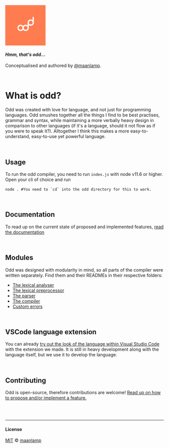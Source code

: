 <img src="./logo.png" style="display: block; width: 8rem;" />

#### _Hmm, that's odd..._

Conceptualised and authored by [@maanlamp](https://github.com/maanlamp).

<br/>

# What is odd?

Odd was created with love for language, and not just for programming languages. Odd smushes together all the things I find to be best practises, grammar and syntax, while maintaining a more verbally heavy design in comparison to other languages (if it's a language, should it not flow as if you were to speak it?). Alltogether I think this makes a more easy-to-understand, easy-to-use yet powerful language.

<br/>

## Usage
To run the odd compiler, you need to run `index.js` with node v11.6 or higher. Open your cli of choice and run
```shell
node . #You need to `cd` into the odd directory for this to work.
```

<br/>

## Documentation
To read up on the current state of proposed and implemented features, [read the documentation](./Documentation)

<br/>

## Modules
Odd was designed with modularity in mind, so all parts of the compiler were written separately. Find them and their READMEs in their respective folders:

- [The lexical analyser](./src/Lexer)
- [The lexical preprocessor](./src/Preprocessor)
- [The parser](./src/Parser)
- [The compiler](./src/Compiler)
- [Custom errors](./src/Errors)

<br/>

## VSCode language extension
You can already [try out the look of the language within Visual Studio Code](./VSCode%20language%20extension) with the extension we made. It is still in heavy development along with the language itself, but we use it to develop the language.

<br/>

## Contributing
Odd is open-source, therefore contributions are welcome! [Read up on how to propose and/or implement a feature.](./CONTRIBUTING.md)

<br/>
<br/>

---

#### License
[MIT](./LICENSE) © [maanlamp](https://github.com/maanlamp)